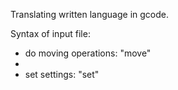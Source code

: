 Translating written language in gcode.

Syntax of input file:
- do moving operations: "move"
-   
- set settings: "set"
